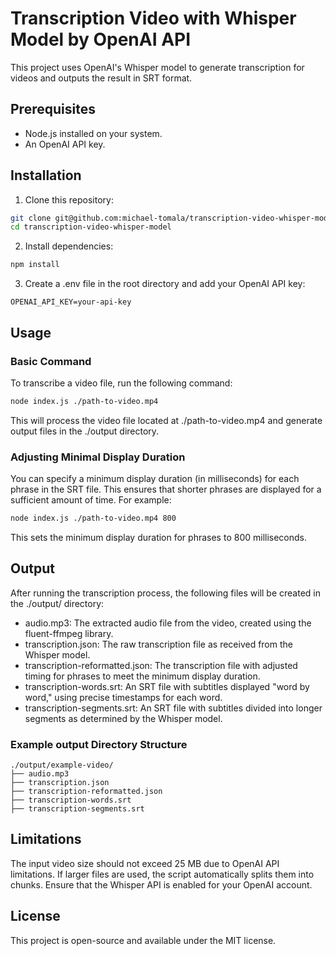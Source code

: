 # Transcription Video with Whisper Model by OpenAI API

This project uses OpenAI's Whisper model to generate transcription for videos and outputs the result in SRT format.

## Prerequisites

- Node.js installed on your system.
- An OpenAI API key.

## Installation

1. Clone this repository:

```bash
git clone git@github.com:michael-tomala/transcription-video-whisper-model.git
cd transcription-video-whisper-model
```

2. Install dependencies:

```bash
npm install
```

3. Create a .env file in the root directory and add your OpenAI API key:

```
OPENAI_API_KEY=your-api-key
```

## Usage

### Basic Command

To transcribe a video file, run the following command:

```bash
node index.js ./path-to-video.mp4
```

This will process the video file located at ./path-to-video.mp4 and generate output files in the ./output directory.

### Adjusting Minimal Display Duration

You can specify a minimum display duration (in milliseconds) for each phrase in the SRT file. This ensures that shorter
phrases are displayed for a sufficient amount of time. For example:

```bash
node index.js ./path-to-video.mp4 800
```

This sets the minimum display duration for phrases to 800 milliseconds.

## Output

After running the transcription process, the following files will be created in the ./output/<video-name> directory:

* audio.mp3: The extracted audio file from the video, created using the fluent-ffmpeg library.
* transcription.json: The raw transcription file as received from the Whisper model.
* transcription-reformatted.json: The transcription file with adjusted timing for phrases to meet the minimum display duration.
* transcription-words.srt: An SRT file with subtitles displayed "word by word," using precise timestamps for each word.
* transcription-segments.srt: An SRT file with subtitles divided into longer segments as determined by the Whisper model.

### Example output Directory Structure

```
./output/example-video/
├── audio.mp3
├── transcription.json
├── transcription-reformatted.json
├── transcription-words.srt
├── transcription-segments.srt
```

## Limitations

The input video size should not exceed 25 MB due to OpenAI API limitations. If larger files are used, the script
automatically splits them into chunks.
Ensure that the Whisper API is enabled for your OpenAI account.

## License

This project is open-source and available under the MIT license.